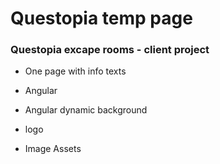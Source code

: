 # Questopia temp page
### Questopia excape rooms - client project 

*  One page with info texts

*  Angular

*  Angular dynamic background 

*  logo

*  Image Assets
